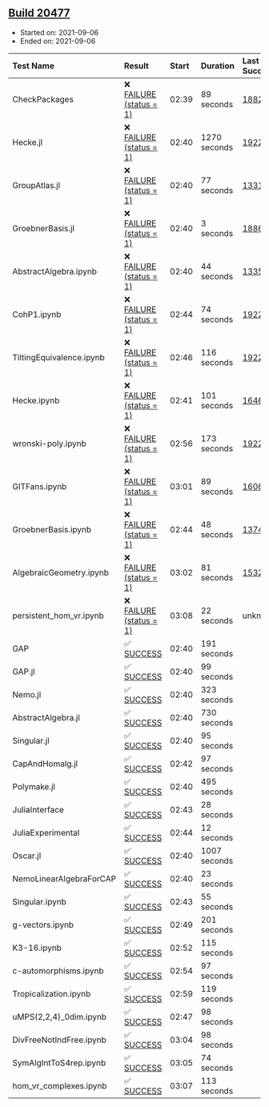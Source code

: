 ## [Build 20477](https://oscarci.mathematik.uni-kl.de/job/oscar/20477/)

* Started on: 2021-09-06
* Ended on: 2021-09-06

| Test Name    | Result | Start | Duration | Last Success | First Failure |
|:-------------|:-------|:------|:---------|:-------------|:--------------|
| CheckPackages | ❌ [FAILURE (status = 1)](https://oscarci.mathematik.uni-kl.de/job/oscar/20477/artifact/logs/build-20477/CheckPackages.log) | 02:39 | 89 seconds | [18822](https://oscarci.mathematik.uni-kl.de/job/oscar/18822/) | [18823](https://oscarci.mathematik.uni-kl.de/job/oscar/18823/) |
| Hecke.jl | ❌ [FAILURE (status = 1)](https://oscarci.mathematik.uni-kl.de/job/oscar/20477/artifact/logs/build-20477/Hecke.jl.log) | 02:40 | 1270 seconds | [19222](https://oscarci.mathematik.uni-kl.de/job/oscar/19222/) | [20152](https://oscarci.mathematik.uni-kl.de/job/oscar/20152/) |
| GroupAtlas.jl | ❌ [FAILURE (status = 1)](https://oscarci.mathematik.uni-kl.de/job/oscar/20477/artifact/logs/build-20477/GroupAtlas.jl.log) | 02:40 | 77 seconds | [13311](https://oscarci.mathematik.uni-kl.de/job/oscar/13311/) | [13312](https://oscarci.mathematik.uni-kl.de/job/oscar/13312/) |
| GroebnerBasis.jl | ❌ [FAILURE (status = 1)](https://oscarci.mathematik.uni-kl.de/job/oscar/20477/artifact/logs/build-20477/GroebnerBasis.jl.log) | 02:40 | 3 seconds | [18864](https://oscarci.mathematik.uni-kl.de/job/oscar/18864/) | [18865](https://oscarci.mathematik.uni-kl.de/job/oscar/18865/) |
| AbstractAlgebra.ipynb | ❌ [FAILURE (status = 1)](https://oscarci.mathematik.uni-kl.de/job/oscar/20477/artifact/logs/build-20477/AbstractAlgebra.ipynb.log) | 02:40 | 44 seconds | [13355](https://oscarci.mathematik.uni-kl.de/job/oscar/13355/) | [13356](https://oscarci.mathematik.uni-kl.de/job/oscar/13356/) |
| CohP1.ipynb | ❌ [FAILURE (status = 1)](https://oscarci.mathematik.uni-kl.de/job/oscar/20477/artifact/logs/build-20477/CohP1.ipynb.log) | 02:44 | 74 seconds | [19222](https://oscarci.mathematik.uni-kl.de/job/oscar/19222/) | [20152](https://oscarci.mathematik.uni-kl.de/job/oscar/20152/) |
| TiltingEquivalence.ipynb | ❌ [FAILURE (status = 1)](https://oscarci.mathematik.uni-kl.de/job/oscar/20477/artifact/logs/build-20477/TiltingEquivalence.ipynb.log) | 02:46 | 116 seconds | [19222](https://oscarci.mathematik.uni-kl.de/job/oscar/19222/) | [20152](https://oscarci.mathematik.uni-kl.de/job/oscar/20152/) |
| Hecke.ipynb | ❌ [FAILURE (status = 1)](https://oscarci.mathematik.uni-kl.de/job/oscar/20477/artifact/logs/build-20477/Hecke.ipynb.log) | 02:41 | 101 seconds | [16463](https://oscarci.mathematik.uni-kl.de/job/oscar/16463/) | [16464](https://oscarci.mathematik.uni-kl.de/job/oscar/16464/) |
| wronski-poly.ipynb | ❌ [FAILURE (status = 1)](https://oscarci.mathematik.uni-kl.de/job/oscar/20477/artifact/logs/build-20477/wronski-poly.ipynb.log) | 02:56 | 173 seconds | [19222](https://oscarci.mathematik.uni-kl.de/job/oscar/19222/) | [20152](https://oscarci.mathematik.uni-kl.de/job/oscar/20152/) |
| GITFans.ipynb | ❌ [FAILURE (status = 1)](https://oscarci.mathematik.uni-kl.de/job/oscar/20477/artifact/logs/build-20477/GITFans.ipynb.log) | 03:01 | 89 seconds | [16068](https://oscarci.mathematik.uni-kl.de/job/oscar/16068/) | [16069](https://oscarci.mathematik.uni-kl.de/job/oscar/16069/) |
| GroebnerBasis.ipynb | ❌ [FAILURE (status = 1)](https://oscarci.mathematik.uni-kl.de/job/oscar/20477/artifact/logs/build-20477/GroebnerBasis.ipynb.log) | 02:44 | 48 seconds | [13748](https://oscarci.mathematik.uni-kl.de/job/oscar/13748/) | [13749](https://oscarci.mathematik.uni-kl.de/job/oscar/13749/) |
| AlgebraicGeometry.ipynb | ❌ [FAILURE (status = 1)](https://oscarci.mathematik.uni-kl.de/job/oscar/20477/artifact/logs/build-20477/AlgebraicGeometry.ipynb.log) | 03:02 | 81 seconds | [15322](https://oscarci.mathematik.uni-kl.de/job/oscar/15322/) | [15323](https://oscarci.mathematik.uni-kl.de/job/oscar/15323/) |
| persistent_hom_vr.ipynb | ❌ [FAILURE (status = 1)](https://oscarci.mathematik.uni-kl.de/job/oscar/20477/artifact/logs/build-20477/persistent_hom_vr.ipynb.log) | 03:08 | 22 seconds | unknown | unknown |
| GAP | ✅ [SUCCESS](https://oscarci.mathematik.uni-kl.de/job/oscar/20477/artifact/logs/build-20477/GAP.log) | 02:40 | 191 seconds |  |  |
| GAP.jl | ✅ [SUCCESS](https://oscarci.mathematik.uni-kl.de/job/oscar/20477/artifact/logs/build-20477/GAP.jl.log) | 02:40 | 99 seconds |  |  |
| Nemo.jl | ✅ [SUCCESS](https://oscarci.mathematik.uni-kl.de/job/oscar/20477/artifact/logs/build-20477/Nemo.jl.log) | 02:40 | 323 seconds |  |  |
| AbstractAlgebra.jl | ✅ [SUCCESS](https://oscarci.mathematik.uni-kl.de/job/oscar/20477/artifact/logs/build-20477/AbstractAlgebra.jl.log) | 02:40 | 730 seconds |  |  |
| Singular.jl | ✅ [SUCCESS](https://oscarci.mathematik.uni-kl.de/job/oscar/20477/artifact/logs/build-20477/Singular.jl.log) | 02:40 | 95 seconds |  |  |
| CapAndHomalg.jl | ✅ [SUCCESS](https://oscarci.mathematik.uni-kl.de/job/oscar/20477/artifact/logs/build-20477/CapAndHomalg.jl.log) | 02:42 | 97 seconds |  |  |
| Polymake.jl | ✅ [SUCCESS](https://oscarci.mathematik.uni-kl.de/job/oscar/20477/artifact/logs/build-20477/Polymake.jl.log) | 02:40 | 495 seconds |  |  |
| JuliaInterface | ✅ [SUCCESS](https://oscarci.mathematik.uni-kl.de/job/oscar/20477/artifact/logs/build-20477/JuliaInterface.log) | 02:43 | 28 seconds |  |  |
| JuliaExperimental | ✅ [SUCCESS](https://oscarci.mathematik.uni-kl.de/job/oscar/20477/artifact/logs/build-20477/JuliaExperimental.log) | 02:44 | 12 seconds |  |  |
| Oscar.jl | ✅ [SUCCESS](https://oscarci.mathematik.uni-kl.de/job/oscar/20477/artifact/logs/build-20477/Oscar.jl.log) | 02:40 | 1007 seconds |  |  |
| NemoLinearAlgebraForCAP | ✅ [SUCCESS](https://oscarci.mathematik.uni-kl.de/job/oscar/20477/artifact/logs/build-20477/NemoLinearAlgebraForCAP.log) | 02:40 | 23 seconds |  |  |
| Singular.ipynb | ✅ [SUCCESS](https://oscarci.mathematik.uni-kl.de/job/oscar/20477/artifact/logs/build-20477/Singular.ipynb.log) | 02:43 | 55 seconds |  |  |
| g-vectors.ipynb | ✅ [SUCCESS](https://oscarci.mathematik.uni-kl.de/job/oscar/20477/artifact/logs/build-20477/g-vectors.ipynb.log) | 02:49 | 201 seconds |  |  |
| K3-16.ipynb | ✅ [SUCCESS](https://oscarci.mathematik.uni-kl.de/job/oscar/20477/artifact/logs/build-20477/K3-16.ipynb.log) | 02:52 | 115 seconds |  |  |
| c-automorphisms.ipynb | ✅ [SUCCESS](https://oscarci.mathematik.uni-kl.de/job/oscar/20477/artifact/logs/build-20477/c-automorphisms.ipynb.log) | 02:54 | 97 seconds |  |  |
| Tropicalization.ipynb | ✅ [SUCCESS](https://oscarci.mathematik.uni-kl.de/job/oscar/20477/artifact/logs/build-20477/Tropicalization.ipynb.log) | 02:59 | 119 seconds |  |  |
| uMPS(2,2,4)_0dim.ipynb | ✅ [SUCCESS](https://oscarci.mathematik.uni-kl.de/job/oscar/20477/artifact/logs/build-20477/uMPS-2-2-4-_0dim.ipynb.log) | 02:47 | 98 seconds |  |  |
| DivFreeNotIndFree.ipynb | ✅ [SUCCESS](https://oscarci.mathematik.uni-kl.de/job/oscar/20477/artifact/logs/build-20477/DivFreeNotIndFree.ipynb.log) | 03:04 | 98 seconds |  |  |
| SymAlgIntToS4rep.ipynb | ✅ [SUCCESS](https://oscarci.mathematik.uni-kl.de/job/oscar/20477/artifact/logs/build-20477/SymAlgIntToS4rep.ipynb.log) | 03:05 | 74 seconds |  |  |
| hom_vr_complexes.ipynb | ✅ [SUCCESS](https://oscarci.mathematik.uni-kl.de/job/oscar/20477/artifact/logs/build-20477/hom_vr_complexes.ipynb.log) | 03:07 | 113 seconds |  |  |
